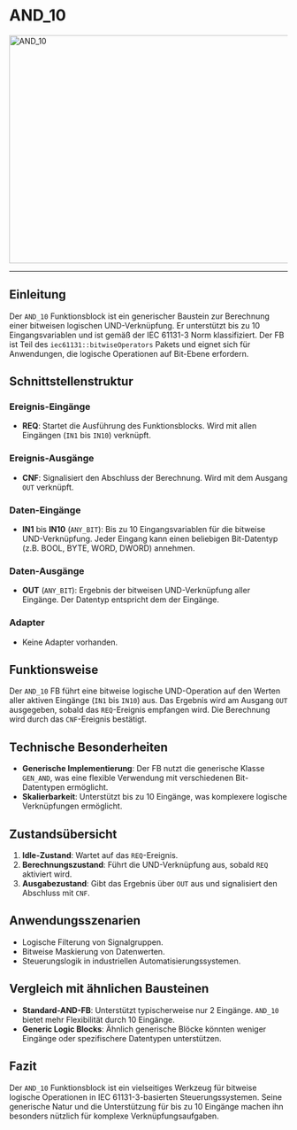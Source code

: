 # AND_10

<img width="1136" height="412" alt="AND_10" src="https://github.com/user-attachments/assets/753b5e30-df9f-42fe-bbf1-aa33011dd4fc" />

* * * * * * * * * *
## Einleitung
Der `AND_10` Funktionsblock ist ein generischer Baustein zur Berechnung einer bitweisen logischen UND-Verknüpfung. Er unterstützt bis zu 10 Eingangsvariablen und ist gemäß der IEC 61131-3 Norm klassifiziert. Der FB ist Teil des `iec61131::bitwiseOperators` Pakets und eignet sich für Anwendungen, die logische Operationen auf Bit-Ebene erfordern.

## Schnittstellenstruktur
### **Ereignis-Eingänge**
- **REQ**: Startet die Ausführung des Funktionsblocks. Wird mit allen Eingängen (`IN1` bis `IN10`) verknüpft.

### **Ereignis-Ausgänge**
- **CNF**: Signalisiert den Abschluss der Berechnung. Wird mit dem Ausgang `OUT` verknüpft.

### **Daten-Eingänge**
- **IN1** bis **IN10** (`ANY_BIT`): Bis zu 10 Eingangsvariablen für die bitweise UND-Verknüpfung. Jeder Eingang kann einen beliebigen Bit-Datentyp (z.B. BOOL, BYTE, WORD, DWORD) annehmen.

### **Daten-Ausgänge**
- **OUT** (`ANY_BIT`): Ergebnis der bitweisen UND-Verknüpfung aller Eingänge. Der Datentyp entspricht dem der Eingänge.

### **Adapter**
- Keine Adapter vorhanden.

## Funktionsweise
Der `AND_10` FB führt eine bitweise logische UND-Operation auf den Werten aller aktiven Eingänge (`IN1` bis `IN10`) aus. Das Ergebnis wird am Ausgang `OUT` ausgegeben, sobald das `REQ`-Ereignis empfangen wird. Die Berechnung wird durch das `CNF`-Ereignis bestätigt.

## Technische Besonderheiten
- **Generische Implementierung**: Der FB nutzt die generische Klasse `GEN_AND`, was eine flexible Verwendung mit verschiedenen Bit-Datentypen ermöglicht.
- **Skalierbarkeit**: Unterstützt bis zu 10 Eingänge, was komplexere logische Verknüpfungen ermöglicht.

## Zustandsübersicht
1. **Idle-Zustand**: Wartet auf das `REQ`-Ereignis.
2. **Berechnungszustand**: Führt die UND-Verknüpfung aus, sobald `REQ` aktiviert wird.
3. **Ausgabezustand**: Gibt das Ergebnis über `OUT` aus und signalisiert den Abschluss mit `CNF`.

## Anwendungsszenarien
- Logische Filterung von Signalgruppen.
- Bitweise Maskierung von Datenwerten.
- Steuerungslogik in industriellen Automatisierungssystemen.

## Vergleich mit ähnlichen Bausteinen
- **Standard-AND-FB**: Unterstützt typischerweise nur 2 Eingänge. `AND_10` bietet mehr Flexibilität durch 10 Eingänge.
- **Generic Logic Blocks**: Ähnlich generische Blöcke könnten weniger Eingänge oder spezifischere Datentypen unterstützen.

## Fazit
Der `AND_10` Funktionsblock ist ein vielseitiges Werkzeug für bitweise logische Operationen in IEC 61131-3-basierten Steuerungssystemen. Seine generische Natur und die Unterstützung für bis zu 10 Eingänge machen ihn besonders nützlich für komplexe Verknüpfungsaufgaben.
